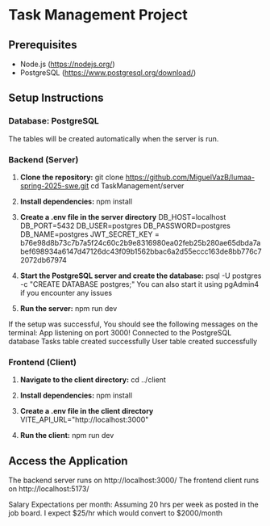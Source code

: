 # Task Management Project

## Prerequisites

- Node.js (https://nodejs.org/)
- PostgreSQL (https://www.postgresql.org/download/)

## Setup Instructions

### Database: PostgreSQL

The tables will be created automatically when the server is run.

### Backend (Server)

1. **Clone the repository:**
   git clone https://github.com/MiguelVazB/lumaa-spring-2025-swe.git
   cd TaskManagement/server

2. **Install dependencies:**
   npm install

3. **Create a .env file in the server directory**
   DB_HOST=localhost
   DB_PORT=5432
   DB_USER=postgres
   DB_PASSWORD=postgres
   DB_NAME=postgres
   JWT_SECRET_KEY = b76e98d8b73c7b7a5f24c60c2b9e8316980ea02feb25b280ae65dbda7abef698934a6147d47126dc43f09b1562bbac6a2d55eccc163de8bb776c72072db67974

4. **Start the PostgreSQL server and create the database:**
   psql -U postgres -c "CREATE DATABASE postgres;"
   You can also start it using pgAdmin4 if you encounter any issues

5. **Run the server:**
   npm run dev

If the setup was successful, You should see the following messages on the terminal:
App listening on port 3000!
Connected to the PostgreSQL database
Tasks table created successfully
User table created successfully

### Frontend (Client)

1. **Navigate to the client directory:**
   cd ../client

2. **Install dependencies:**
   npm install

3. **Create a .env file in the client directory**
   VITE_API_URL="http://localhost:3000"

4. **Run the client:**
   npm run dev

## Access the Application

The backend server runs on http://localhost:3000/
The frontend client runs on http://localhost:5173/

Salary Expectations per month:
Assuming 20 hrs per week as posted in the job board.
I expect $25/hr which would convert to $2000/month
